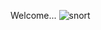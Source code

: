 Welcome...
![snort](https://github.com/user-attachments/assets/dedefe74-4341-4429-b180-c42e03d1105e)
